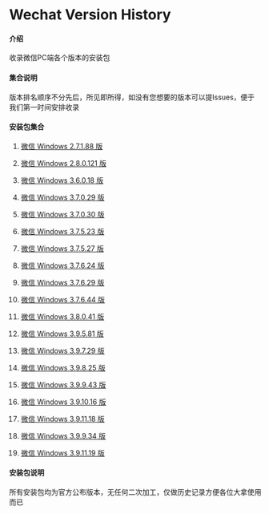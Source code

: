 # Wechat Version History

#### 介绍
收录微信PC端各个版本的安装包

#### 集合说明
版本排名顺序不分先后，所见即所得，如没有您想要的版本可以提Issues，便于我们第一时间安排收录


#### 安装包集合

1.  [微信 Windows 2.7.1.88 版](http://xiaorouy.cn/download/WeChat2.7.1.88.exe)

2.  [微信 Windows 2.8.0.121 版](http://xiaorouy.cn/download/WeChat2.8.0.121.exe)

3.  [微信 Windows 3.6.0.18 版](http://xiaorouy.cn/download/WeChat3.6.0.18.exe)

4.  [微信 Windows 3.7.0.29 版](http://xiaorouy.cn/download/WeChat3.7.0.29.exe)

5.  [微信 Windows 3.7.0.30 版](http://xiaorouy.cn/download/WeChat3.7.0.30.exe)

6.  [微信 Windows 3.7.5.23 版](http://xiaorouy.cn/download/WeChat3.7.5.23.exe)

7.  [微信 Windows 3.7.5.27 版](http://xiaorouy.cn/download/WeChat3.7.5.27.exe)

8.  [微信 Windows 3.7.6.24 版](http://xiaorouy.cn/download/WeChat3.7.6.24.exe)

9.  [微信 Windows 3.7.6.29 版](http://xiaorouy.cn/download/WeChat3.7.6.29.exe)

10.  [微信 Windows 3.7.6.44 版](http://xiaorouy.cn/download/WeChat3.7.6.44.exe)

11.  [微信 Windows 3.8.0.41 版](http://xiaorouy.cn/download/WeChat3.8.0.41.exe)

12.  [微信 Windows 3.9.5.81 版](http://xiaorouy.cn/download/WeChat3.9.5.81.exe)

13.  [微信 Windows 3.9.7.29 版](http://xiaorouy.cn/download/WeChat3.9.7.29.exe)

14.  [微信 Windows 3.9.8.25 版](http://xiaorouy.cn/download/WeChat3.9.8.25.exe)

15.  [微信 Windows 3.9.9.43 版](http://xiaorouy.cn/download/WeChat3.9.9.43.exe)

16.  [微信 Windows 3.9.10.16 版](http://xiaorouy.cn/download/WeChat3.9.10.16.exe)

17.  [微信 Windows 3.9.11.18 版](http://xiaorouy.cn/download/WeChat3.9.11.18.exe)

18.  [微信 Windows 3.9.9.34 版](http://xiaorouy.cn/download/WeChat3.9.9.34.exe)

19.  [微信 Windows 3.9.11.19 版](http://xiaorouy.cn/download/WeChat3.9.11.19.exe)



#### 安装包说明

所有安装包均为官方公布版本，无任何二次加工，仅做历史记录方便各位大拿使用而已
